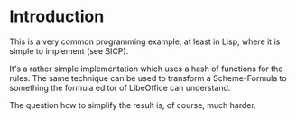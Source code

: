 #  Introduction

This is a very common programming example, at least in Lisp, where it
is simple to implement (see SICP).

It's a rather simple implementation which uses a hash of functions for
the rules. The same technique can be used to transform a
Scheme-Formula to something the formula editor of LibeOffice can
understand.

The question how to simplify the result is, of course, much harder.